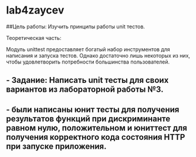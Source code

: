 # lab4zaycev

##Цель работы: Изучить принципы работы unit тестов.

Теоретическая часть: 

Модуль unittest предоставляет богатый набор инструментов для написания и запуска тестов. Однако достаточно лишь некоторых из них, чтобы удовлетворить потребности большинства пользователей.


## -  Задание: Написать unit тесты для своих вариантов из лабораторной работы №3.

## - были написаны юнит тесты для получения результатов функций при дискриминанте равном нулю, положительном и юниттест для получения корректного кода состояния HTTP при запуске приложения.
